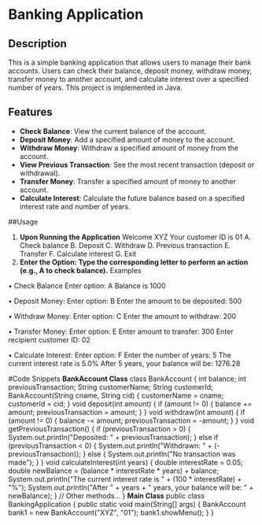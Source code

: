 # Banking Application

## Description
This is a simple banking application that allows users to manage their bank accounts. Users can check their balance, deposit money, withdraw money, transfer money to another account, and calculate interest over a specified number of years. This project is implemented in Java.

## Features
- **Check Balance**: View the current balance of the account.
- **Deposit Money**: Add a specified amount of money to the account.
- **Withdraw Money**: Withdraw a specified amount of money from the account.
- **View Previous Transaction**: See the most recent transaction (deposit or withdrawal).
- **Transfer Money**: Transfer a specified amount of money to another account.
- **Calculate Interest**: Calculate the future balance based on a specified interest rate and number of years.

##Usage
1.	**Upon Running the Application**
Welcome XYZ
Your customer ID is 01
A. Check balance
B. Deposit
C. Withdraw
D. Previous transaction
E. Transfer
F. Calculate interest
G. Exit
2.	**Enter the Option: Type the corresponding letter to perform an action (e.g., A to check balance).**
Examples

•	Check Balance
Enter option: A
Balance is 1000

•	Deposit Money:
Enter option: B
Enter the amount to be deposited: 500

•	Withdraw Money:
Enter option: C
Enter the amount to withdraw: 200

•	Transfer Money:
Enter option: E
Enter amount to transfer: 300
Enter recipient customer ID: 02

•	Calculate Interest:
Enter option: F
Enter the number of years: 5
The current interest rate is 5.0%
After 5 years, your balance will be: 1276.28

#Code Snippets
**BankAccount Class**
class BankAccount {
    int balance;
    int previousTransaction;
    String customerName;
    String customerId;
    BankAccount(String cname, String cid) {
        customerName = cname;
        customerId = cid;
    }
    void deposit(int amount) {
        if (amount != 0) {
            balance += amount;
            previousTransaction = amount;
        }
    }
    void withdraw(int amount) {
        if (amount != 0) {
            balance -= amount;
            previousTransaction = -amount;
        }
    }
    void getPreviousTransaction() {
        if (previousTransaction > 0) {
            System.out.println("Deposited: " + previousTransaction);
        } else if (previousTransaction < 0) {
            System.out.println("Withdrawn: " + (-previousTransaction));
        } else {
            System.out.println("No transaction was made");
        }
    }
    void calculateInterest(int years) {
        double interestRate = 0.05;
        double newBalance = (balance * interestRate * years) + balance;
        System.out.println("The current interest rate is " + (100 * interestRate) + "%");
        System.out.println("After " + years + " years, your balance will be: " + newBalance);
    }
    // Other methods...
}
**Main Class**
public class BankingApplication {
    public static void main(String[] args) {
        BankAccount bank1 = new BankAccount("XYZ", "01");
        bank1.showMenu();
    }
}



